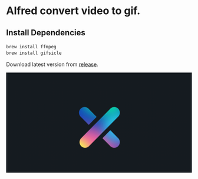 # Alfred convert video to gif.

## Install Dependencies

```bash
brew install ffmpeg
brew install gifsicle
```

Download latest version from [release](https://github.com/PatelUtkarsh/alfred-video-to-gif/releases).

![Demo](https://github.com/PatelUtkarsh/alfred-video-to-gif/raw/master/demo.gif)